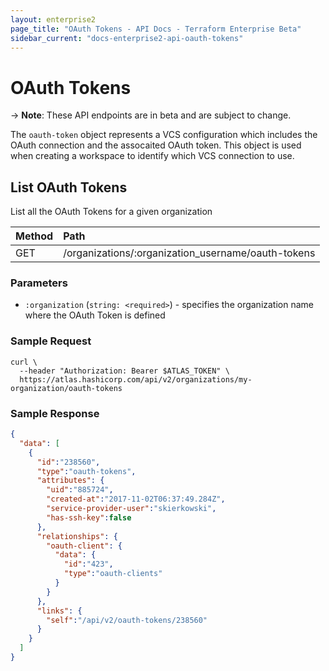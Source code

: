 ```yaml
---
layout: enterprise2
page_title: "OAuth Tokens - API Docs - Terraform Enterprise Beta"
sidebar_current: "docs-enterprise2-api-oauth-tokens"
---
```


# OAuth Tokens

-> **Note**: These API endpoints are in beta and are subject to change.

The `oauth-token` object represents a VCS configuration which includes the OAuth connection and the assocaited OAuth token. This object is used when creating a workspace to identify which VCS connection to use.

## List OAuth Tokens

List all the OAuth Tokens for a given organization

| Method | Path           |
| :----- | :------------- |
| GET | /organizations/:organization_username/oauth-tokens |

### Parameters

- `:organization` (`string: <required>`) - specifies the organization name where the OAuth Token is defined

### Sample Request

```shell
curl \
  --header "Authorization: Bearer $ATLAS_TOKEN" \
  https://atlas.hashicorp.com/api/v2/organizations/my-organization/oauth-tokens
```

### Sample Response

```json
{
  "data": [
    {
      "id":"238560",
      "type":"oauth-tokens",
      "attributes": {
        "uid":"885724",
        "created-at":"2017-11-02T06:37:49.284Z",
        "service-provider-user":"skierkowski",
        "has-ssh-key":false
      },
      "relationships": {
        "oauth-client": {
          "data": {
            "id":"423",
            "type":"oauth-clients"
          }
        }
      },
      "links": {
        "self":"/api/v2/oauth-tokens/238560"
      }
    }
  ]
}
```